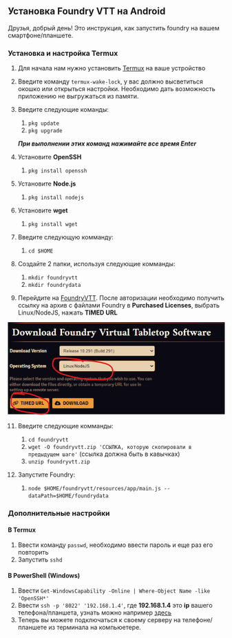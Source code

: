 ## Установка Foundry VTT на Android

Друзья, добрый день! Это инструкция, как запустить foundry на вашем смартфоне/планшете.

### Установка и настройка Termux

1. Для начала нам нужно установить [Termux](https://github.com/termux/termux-app/releases) на ваше устройство
2. Введите команду `termux-wake-lock`, у вас должно высветиться окошко или открыться настройки. Необходимо дать возможность приложению не выгружаться из памяти.
3. Введите следующие команды:
   1. `pkg update`
   2. `pkg upgrade`
   
   ***При выполнении этих команд нажимайте все время Enter***
4. Установите **OpenSSH**
   1. `pkg install openssh`
5. Установите **Node.js**
   1. `pkg install nodejs`
6. Установите **wget**
   1. `pkg install wget`
7. Введите следующую комманду:
   1. `cd $HOME`
9. Создайте 2 папки, используя следующие комманды:
   1. `mkdir foundryvtt`
   2. `mkdir foundrydata`
10. Перейдите на [FoundryVTT](https://foundryvtt.com/). После авторизации необходимо получить ссылку на архив с файлами Foundry в **Purchased Licenses**, выбрать Linux/NodeJS, нажать **TIMED URL**

![FOUNDRY](/misc/images/img1.png "San Juan Mountains")

11. Введите следующие комманды:
    1. `cd foundryvtt`
    2. `wget -O foundryvtt.zip 'ССЫЛКА, которую скопировали в предыдущем шаге'`
    (ссылка должна быть в кавычках)
    3. `unzip foundryvtt.zip`
   
12. Запустите Foundry:
    1. `node $HOME/foundryvtt/resources/app/main.js --dataPath=$HOME/foundrydata`

### Дополнительные настройки

#### В Termux 
1. Ввести команду `passwd`, необходимо ввести пароль и еще раз его повторить
2. Запустить `sshd`

#### В PowerShell (Windows)
1. Ввести `Get-WindowsCapability -Online | Where-Object Name -like 'OpenSSH*'`
2. Ввести `ssh -p '8022' '192.168.1.4'`, где **192.168.1.4** это **ip** вашего телефона/планшета, узнать можно например [здесь](https://www.whatismybrowser.com/detect/what-is-my-local-ip-address) 
3. Теперь вы можете подключаться к своему серверу на телефоне/планшете из терминала на компьюетере.